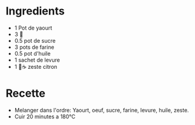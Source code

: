 # Ingredients
* 1 Pot de yaourt
* 3 :egg:
* 0.5 pot de sucre
* 3 pots de farine
* 0.5 pot d'huile
* 1 sachet de levure
* 1 :spoon::coffee: zeste citron

# Recette
* Melanger dans l'ordre: Yaourt, oeuf, sucre, farine, levure, huile, zeste.
* Cuir 20 minutes a 180°C
